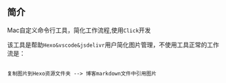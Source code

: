 ## 简介

Mac自定义命令行工具，简化工作流程,使用`Click`开发

该工具是帮助`Hexo&vscode&jsdelivr`用户简化图片管理，不使用工具正常的工作流是：

```text

复制图片到Hexo资源文件夹 --> 博客markdown文件中引用图片

```